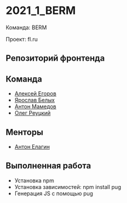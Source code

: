 # 2021_1_BERM
Команда: BERM

Проект: fl.ru

## Репозиторий фронтенда

## Команда
- [Алексей Егоров](https://github.com/pekanboy)
- [Ярослав Белых](https://github.com/AzisHop)
- [Антон Мамедов](https://github.com/AntonMamedov)
- [Олег Реуцкий](https://github.com/astlok)

## Менторы
- [Антон Елагин](https://github.com/AntonElagin)

## Выполненная работа
- Установка npm
- Установка зависимостей: npm install pug
- Генерация JS с помощью pug


